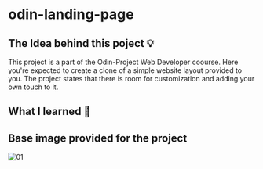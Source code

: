 # odin-landing-page


## The Idea behind this poject 💡
This project is a part of the Odin-Project Web Developer coourse. Here you're expected to create a clone of a simple website layout provided to you.
The project states that there is room for customization and adding your own touch to it.


## What I learned 🧠



## Base image provided for the project
![01](https://github.com/akilblanchard/odin-landing-page/assets/108893749/82705bb5-97c3-413e-a9fe-06e5fc2f0ae1)

